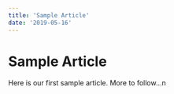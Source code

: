 ```yaml
---
title: 'Sample Article'
date: '2019-05-16'
---
```


# Sample Article

Here is our first sample article.  More to follow...n